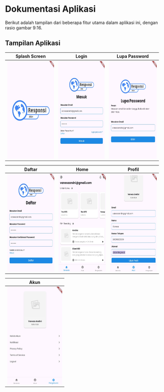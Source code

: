 # Dokumentasi Aplikasi

Berikut adalah tampilan dari beberapa fitur utama dalam aplikasi ini, dengan rasio gambar 9:16.

## Tampilan Aplikasi

| Splash Screen | Login | Lupa Password |
|---------------|-------|---------------|
| <img src="./docs/SplashScreen.jpeg" width="180px" height="320px"/> | <img src="./docs/Login.jpeg" width="180px" height="320px"/> | <img src="./docs/LupaPassword.jpeg" width="180px" height="320px"/> |

| Daftar | Home | Profil |
|--------|------|--------|
| <img src="./docs/Daftar.jpeg" width="180px" height="320px"/> | <img src="./docs/Home.jpeg" width="180px" height="320px"/> | <img src="./docs/Profile.jpeg" width="180px" height="320px"/> |

| Akun |
|------|
| <img src="./docs/Akun.jpeg" width="180px" height="320px"/> |


